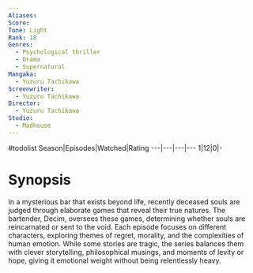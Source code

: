 ```yaml
---
Aliases:
Score:
Tone: Light
Rank: 18
Genres:
  - Psychological thriller
  - Drama
  - Supernatural
Mangaka:
  - Yuzuru Tachikawa
Screenwriter:
  - Yuzuru Tachikawa
Director:
  - Yuzuru Tachikawa
Studio:
  - Madhouse
---
```

#todolist
Season|Episodes|Watched|Rating
---|---|---|---
1|12|0|-

# Synopsis
In a mysterious bar that exists beyond life, recently deceased souls are judged through elaborate games that reveal their true natures. The bartender, Decim, oversees these games, determining whether souls are reincarnated or sent to the void. Each episode focuses on different characters, exploring themes of regret, morality, and the complexities of human emotion. While some stories are tragic, the series balances them with clever storytelling, philosophical musings, and moments of levity or hope, giving it emotional weight without being relentlessly heavy.